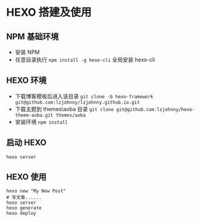 # HEXO 搭建及使用

## NPM 基础环境
 - 安装 NPM
 - 任意目录执行 `npm install -g hexo-cli` 全局安装 hexo-cli

## HEXO 环境
 - 下载博客模板后进入该目录
`git clone -b hexo-framework git@github.com:lzjohnny/lzjohnny.github.io.git`
 - 下载主题到 themes\aoba 目录
`git clone git@github.com:lzjohnny/hexo-theme-aoba.git themes/aoba`
 - 安装环境 `npm install`

## 启动 HEXO
`hexo server`

## HEXO 使用
```
hexo new "My New Post"
# 写文章......
hexo server
hexo generate
hexo deploy
```
